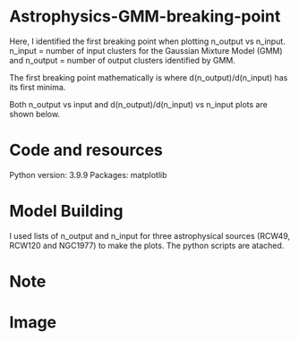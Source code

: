# Astrophysics-GMM-breaking-point
Here, I identified the first breaking point when plotting n_output vs n_input. n_input = number of input clusters for the Gaussian Mixture Model (GMM) and n_output = number of output clusters identified by GMM.

The first breaking point mathematically is where d(n_output)/d(n_input) has its first minima. 

Both n_output vs input and d(n_output)/d(n_input) vs n_input plots are shown below. 

# Code and resources
Python version: 3.9.9
Packages: matplotlib
# Model Building
I used lists of n_output and n_input for three astrophysical sources (RCW49, RCW120 and NGC1977) to make the plots. The python scripts are atached. 

# Note
  
# Image

